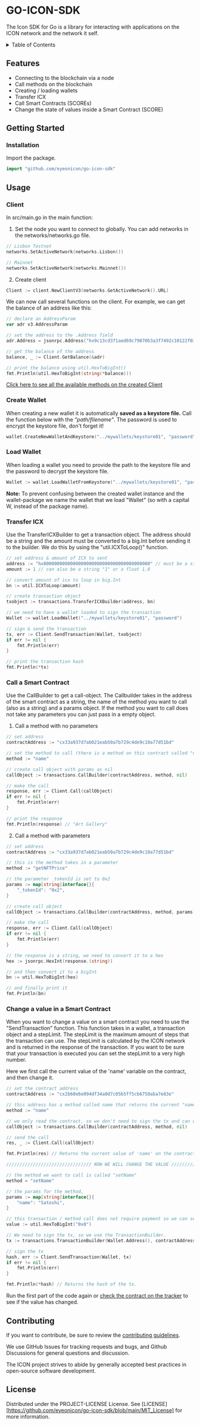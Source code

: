 # GO-ICON-SDK

The Icon SDK for Go is a library for interacting with applications on the ICON network and the network it self.

<!-- TABLE OF CONTENTS -->
<details>
  <summary>Table of Contents</summary>
  <ol>
    <li>
      <a href="#features">Features</a>
      <ul>
        <li><a href="#client">Create client and connect to a node</a></li>
        <li><a href="#create-wallet">Wallets</a></li>
        <li><a href="#transfer-icx">Transfer ICX</a></li>
        <li><a href="#call-a-smart-contract">Call a Smart Contract</a></li>
        <li>
            <a href="#change-a-value-in-a-smart-contract">Change a value in a Smart Contract</a>
        </li>
      </ul>
    </li>
    <li>
      <a href="#getting-started">Getting started</a>
      <ul>
        <li><a href="#installation">Installation</a></li>
      </ul>
    </li>
    <li><a href="#usage">Usage</a></li>
    <li><a href="#contributing">Contributing</a></li>
    <li><a href="#license">License</a></li>
  </ol>
</details>

## Features

* Connecting to the blockchain via a node
* Call methods on the blockchain
* Creating / loading wallets
* Transfer ICX
* Call Smart Contracts (SCOREs)
* Change the state of values inside a Smart Contract (SCORE)

## Getting Started


### Installation

Import the package.

  ```go
  import "github.com/eyeonicon/go-icon-sdk"
  ```
   
## Usage


### Client
In src/main.go in the main function:

1. Set the node you want to connect to globally. You can add networks in the networks/networks.go file.
```go
// Lisbon Testnet
networks.SetActiveNetwork(networks.Lisbon())

// Mainnet
networks.SetActiveNetwork(networks.Mainnet())
```

2. Create client
```go
Client := client.NewClientV3(networks.GetActiveNetwork().URL)
```

We can now call several functions on the client. For example, we can get the balance of an address like this:

```go
// declare an AddressParam
var adr v3.AddressParam 

// set the address to the .Address field
adr.Address = jsonrpc.Address("hx9c13cd371aed69c79870b3a3f7492c10122f0315")

// get the balance of the address
balance, _ := Client.GetBalance(&adr)

// print the balance using util.HexToBigInt()
fmt.Println(util.HexToBigInt(string(*balance)))
```

[Click here to see all the available methods on the created Client](https://pkg.go.dev/github.com/icon-project/goloop@v1.2.14/client#NewClientV3)

### Create Wallet
When creating a new wallet it is automatically __saved as a keystore file.__ Call the function below with the _"path/filename"_. The password is used to encrypt the keystore file, don't forget it!

```go
wallet.CreateNewWalletAndKeystore("../mywallets/keystore01", "password")
```

### Load Wallet
When loading a wallet you need to provide the path to the keystore file and the password to decrypt the keystore file.

```go
Wallet := wallet.LoadWalletFromKeystore("../mywallets/keystore01", "password")
```
__Note:__ To prevent confusing between the created wallet instance and the wallet-package we name the wallet that we load "Wallet" (so with a capital W, instead of the package name).

###  Transfer ICX
Use the TransferICXBuilder to get a transaction object. The address should be a string and the amount must be converted to a big.Int before sending it to the builder. We do this by using the "util.ICXToLoop()" function.


```go
// set address & amount of ICX to sent
address := "hx0000000000000000000000000000000000000000" // must be a string
amount := 1 // can also be a string "1" or a float 1.0

// convert amount of icx to loop in big.Int
bn := util.ICXToLoop(amount)

// create transaction object
txobject := transactions.TransferICXBuilder(address, bn)

// we need to have a wallet loaded to sign the transaction
Wallet := wallet.LoadWallet("../mywallets/keystore01", "password")

// sign & send the transaction
tx, err := Client.SendTransaction(Wallet, txobject)
if err != nil {
    fmt.Println(err)
}

// print the transaction hash
fmt.Println(*tx)
```

### Call a Smart Contract
Use the CallBuilder to get a call-object. The Callbuilder takes in the address of the smart contract as a string, the name of the method you want to call (also as a string) and a params object. If the method you want to call does not take any parameters you can just pass in a empty object.

1. Call a method with no parameters

```go
// set address
contractAddress := "cx33a937d7ab021eab50a7b729c4de9c10a77d51bd"

// set the method to call (there is a method on this contract called "name")
method := "name" 

// create call object with params as nil
callObject := transactions.CallBuilder(contractAddress, method, nil)

// make the call
response, err := Client.Call(callObject) 
if err != nil {
    fmt.Println(err)
}

// print the response
fmt.Println(response) // "Art Gallery"
```

2. Call a method with parameters

```go
// set address
contractAddress := "cx33a937d7ab021eab50a7b729c4de9c10a77d51bd"

// this is the method takes in a parameter
method := "getNFTPrice" 

// the parameter _tokenId is set to 0x2
params := map[string]interface{}{
    "_tokenId": "0x2", 
}

// create call object
callObject := transactions.CallBuilder(contractAddress, method, params)

// make the call
response, err := Client.Call(callObject)
if err != nil {
    fmt.Println(err)
}

// the response is a string, we need to convert it to a hex
hex := jsonrpc.HexInt(response.(string))

// and then convert it to a bigInt
bn := util.HexToBigInt(hex)

// and finally print it
fmt.Println(bn) 
```
### Change a value in a Smart Contract
When you want to change a value on a smart contract you need to use the "SendTransaction" function. This function takes in a wallet, a transaction object and a stepLimit. The stepLimit is the maximum amount of steps that the transaction can use. The stepLimit is calculated by the ICON network and is returned in the response of the transaction. If you want to be sure that your transaction is executed you can set the stepLimit to a very high number. 

Here we first call the current value of the 'name' variable on the contract, and then change it.

```go
// set the contract address
contractAddress := "cx2b60e6e094df34a0d7c05b5ff5cb6758aba7e83e"

// this address has a method called name that returns the current "name" value of the contract
method := "name"

// we only read the contract, so we don't need to sign the tx and can use the CallBuilder
callObject := transactions.CallBuilder(contractAddress, method, nil)

// send the call
res, _ := Client.Call(callObject)

fmt.Println(res) // Returns the current value of 'name' on the contract.

//////////////////////////////// NOW WE WILL CHANGE THE VALUE ///////////////////////////////////

// the method we want to call is called "setName"
method = "setName"

// the params for the method,
params := map[string]interface{}{
    "name": "Satoshi",
}

// this transaction / method call does not require payment so we can set the value to 0,
value := util.HexToBigInt("0x0")

// We need to sign the tx, so we use the TransactionBuilder. 
tx := transactions.TransactionBuilder(Wallet.Address(), contractAddress, method, params, value)

// sign the tx
hash, err := Client.SendTransaction(Wallet, tx)
if err != nil {
    fmt.Println(err)
}

fmt.Println(*hash) // Returns the hash of the tx.
```
Run the first part of the code again or [check the contract on the tracker](https://lisbon.tracker.solidwallet.io/contract/cx2b60e6e094df34a0d7c05b5ff5cb6758aba7e83e#readcontract) to see if the value has changed.

## Contributing

If you want to contribute, be sure to review the [contributing guidelines][contributing].

We use GitHub Issues for tracking requests and bugs, and Github Discussions for general questions and discussion.

The ICON project strives to abide by generally accepted best practices in open-source software development.

## License

Distributed under the PROJECT-LICENSE License. See [LICENSE][https://github.com/eyeonicon/go-icon-sdk/blob/main/MIT_License] for more information.

[license-badge]: https://img.shields.io/github/license/icon-project/REPO-NAME.svg
[license-url]: ./LICENSE
[openssf-scorecard-badge]: https://api.securityscorecards.dev/projects/github.com/icon-project/REPO-NAME/badge
[docs]: ./docs
[contributing]: ./CONTRIBUTING.md
[report-bug]: https://github.com/icon-project/REPO-NAME/issues/new?assignees=&labels=&template=bug.md&title=
[request-feature]: https://github.com/icon-project/REPO-NAME/issues/new?assignees=&labels=&template=feature.md&title=